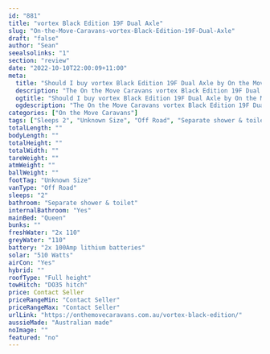 ```yaml
---
id: "881"
title: "vortex Black Edition 19F Dual Axle"
slug: "On-the-Move-Caravans-vortex-Black-Edition-19F-Dual-Axle"
draft: "false"
author: "Sean"
seealsolinks: "1"
section: "review"
date: "2022-10-10T22:00:09+11:00"
meta:
  title: "Should I buy vortex Black Edition 19F Dual Axle by On the Move Caravans?"
  description: "The On the Move Caravans vortex Black Edition 19F Dual Axle is classed as Off Road, and sleeps 2 people. It is Australian made and comes in at Unknown Size. It generally has Separate shower & toilet."
  ogtitle: "Should I buy vortex Black Edition 19F Dual Axle by On the Move Caravans?"
  ogdescription: "The On the Move Caravans vortex Black Edition 19F Dual Axle is classed as Off Road, and sleeps 2 people. It is Australian made and comes in at Unknown Size. It generally has Separate shower & toilet."
categories: ["On the Move Caravans"]
tags: ["Sleeps 2", "Unknown Size", "Off Road", "Separate shower & toilet", "Full height", "Price Unknown", "Australian made"]
totalLength: ""
bodyLength: ""
totalHeight: ""
totalWidth: ""
tareWeight: ""
atmWeight: ""
ballWeight: ""
footTag: "Unknown Size"
vanType: "Off Road"
sleeps: "2"
bathroom: "Separate shower & toilet"
internalBathroom: "Yes"
mainBed: "Queen"
bunks: ""
freshWater: "2x 110"
greyWater: "110"
battery: "2x 100Amp lithium batteries"
solar: "510 Watts"
airCon: "Yes"
hybrid: ""
roofType: "Full height"
towHitch: "DO35 hitch"
price: Contact Seller
priceRangeMin: "Contact Seller"
priceRangeMax: "Contact Seller"
urlLink: "https://onthemovecaravans.com.au/vortex-black-edition/"
aussieMade: "Australian made"
noImage: ""
featured: "no"
---
```

